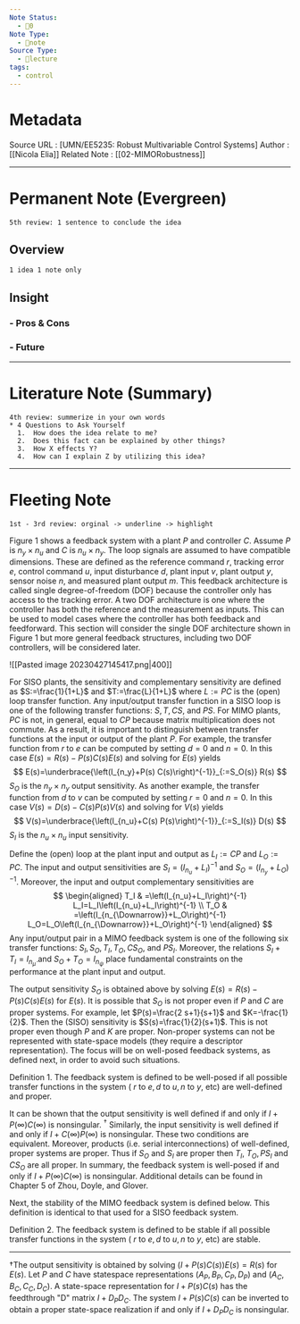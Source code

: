 ```yaml
---
Note Status:
  - 🌱0
Note Type:
  - 📄note
Source Type:
  - 🏫lecture
tags:
  - control
---
```

# Metadata
Source URL       : [UMN/EE5235: Robust Multivariable Control Systems]
Author              : [[Nicola Elia]]
Related Note     : [[02-MIMORobustness]]


---

# Permanent Note (Evergreen)
	5th review: 1 sentence to conclude the idea
## Overview
	1 idea 1 note only


## Insight
### - Pros & Cons


### - Future


---

# Literature Note (Summary)
	4th review: summerize in your own words
	* 4 Questions to Ask Yourself
	  1.  How does the idea relate to me?
	  2.  Does this fact can be explained by other things?
	  3.  How X effects Y?
	  4.  How can I explain Z by utilizing this idea?


---

# Fleeting Note 
	1st - 3rd review: orginal -> underline -> highlight

Figure 1 shows a feedback system with a plant $P$ and controller $C$. Assume $P$ is $n_y \times n_u$ and $C$ is $n_u \times n_y$. The loop signals are assumed to have compatible dimensions. These are defined as the reference command $r$, tracking error $e$, control command $u$, input disturbance $d$, plant input $v$, plant output $y$, sensor noise $n$, and measured plant output $m$. This feedback architecture is called single degree-of-freedom (DOF) because the controller only has access to the tracking error. A two DOF architecture is one where the controller has both the reference and the measurement as inputs. This can be used to model cases where the controller has both feedback and feedforward. This section will consider the single DOF architecture shown in Figure 1 but more general feedback structures, including two DOF controllers, will be considered later.

![[Pasted image 20230427145417.png|400]]

For SISO plants, the sensitivity and complementary sensitivity are defined as $S:=\frac{1}{1+L}$ and $T:=\frac{L}{1+L}$ where $L:=P C$ is the (open) loop transfer function. Any input/output transfer function in a SISO loop is one of the following transfer functions: $S, T, C S$, and $P S$. For MIMO plants, $P C$ is not, in general, equal to $C P$ because matrix multiplication does not commute. As a result, it is important to distinguish between transfer functions at the input or output of the plant $P$. For example, the transfer function from $r$ to $e$ can be computed by setting $d=0$ and $n=0$. In this case $E(s)=R(s)-P(s) C(s) E(s)$ and solving for $E(s)$ yields
$$
E(s)=\underbrace{\left(I_{n_y}+P(s) C(s)\right)^{-1}}_{:=S_O(s)} R(s)
$$
$S_O$ is the $n_y \times n_y$ output sensitivity. As another example, the transfer function from $d$ to $v$ can be computed by setting $r=0$ and $n=0$. In this case $V(s)=D(s)-C(s) P(s) V(s)$ and solving for $V(s)$ yields
$$
V(s)=\underbrace{\left(I_{n_u}+C(s) P(s)\right)^{-1}}_{:=S_I(s)} D(s)
$$
$S_I$ is the $n_u \times n_u$ input sensitivity.

Define the (open) loop at the plant input and output as $L_I:=C P$ and $L_O:=P C$. The input and output sensitivities are $S_I=\left(I_{n_u}+L_I\right)^{-1}$ and $S_O=\left(I_{n_y}+L_O\right)^{-1}$. Moreover, the input and output complementary sensitivities are
$$
\begin{aligned}
T_I & =\left(I_{n_u}+L_I\right)^{-1} L_I=L_I\left(I_{n_u}+L_I\right)^{-1} \\
T_O & =\left(I_{n_{\Downarrow}}+L_O\right)^{-1} L_O=L_O\left(I_{n_{\Downarrow}}+L_O\right)^{-1}
\end{aligned}
$$
Any input/output pair in a MIMO feedback system is one of the following six transfer functions: $S_I, S_O, T_I, T_O, C S_O$, and $P S_I$. Moreover, the relations $S_I+T_I=I_{n_{\bar{\mu}}}$ and $S_O+T_O=I_{n_\psi}$ place fundamental constraints on the performance at the plant input and output.

The output sensitivity $S_O$ is obtained above by solving $E(s)=R(s)-P(s) C(s) E(s)$ for $E(s)$. It is possible that $S_O$ is not proper even if $P$ and $C$ are proper systems. For example, let $P(s)=\frac{2 s+1}{s+1}$ and $K=-\frac{1}{2}$. Then the (SISO) sensitivity is $S(s)=\frac{1}{2}(s+1)$. This is not proper even though $P$ and $K$ are proper. Non-proper systems can not be represented with state-space models (they require a descriptor representation). The focus will be on well-posed feedback systems, as defined next, in order to avoid such situations.

Definition 1. The feedback system is defined to be well-posed if all possible transfer functions in the system ( $r$ to $e, d$ to $u, n$ to $y$, etc) are well-defined and proper.

It can be shown that the output sensitivity is well defined if and only if $I+P(\infty) C(\infty)$ is nonsingular. ${ }^{\dagger}$ Similarly, the input sensitivity is well defined if and only if $I+C(\infty) P(\infty)$ is nonsingular. These two conditions are equivalent. Moreover, products (i.e. serial interconnections) of well-defined, proper systems are proper. Thus if $S_O$ and $S_I$ are proper then $T_I$, $T_O, P S_I$ and $C S_O$ are all proper. In summary, the feedback system is well-posed if and only if $I+P(\infty) C(\infty)$ is nonsingular. Additional details can be found in Chapter 5 of Zhou, Doyle, and Glover.

Next, the stability of the MIMO feedback system is defined below. This definition is identical to that used for a SISO feedback system.

Definition 2. The feedback system is defined to be stable if all possible transfer functions in the system ( $r$ to $e, d$ to $u, n$ to $y$, etc) are stable.

---
†The output sensitivity is obtained by solving $(I+P(s) C(s)) E(s)=R(s)$ for $E(s)$. Let $P$ and $C$ have statespace representations $\left(A_P, B_P, C_P, D_P\right)$ and $\left(A_C, B_C, C_C, D_C\right)$. A state-space representation for $I+P(s) C(s)$ has the feedthrough "D" matrix $I+D_P D_C$. The system $I+P(s) C(s)$ can be inverted to obtain a proper state-space realization if and only if $I+D_P D_C$ is nonsingular.